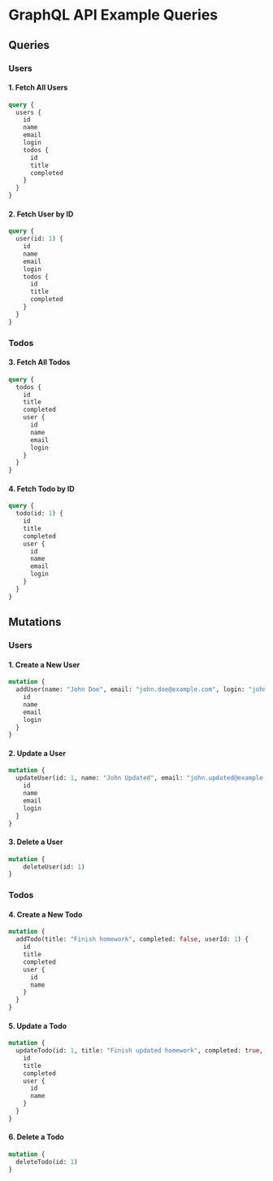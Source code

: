 # GraphQL API Example Queries

## Queries

### Users

#### 1. Fetch All Users
```graphql
query {
  users {
    id
    name
    email
    login
    todos {
      id
      title
      completed
    }
  }
}
```

#### 2. Fetch User by ID
```graphql
query {
  user(id: 1) {
    id
    name
    email
    login
    todos {
      id
      title
      completed
    }
  }
}
```

### Todos

#### 3. Fetch All Todos
```graphql
query {
  todos {
    id
    title
    completed
    user {
      id
      name
      email
      login
    }
  }
}
```

#### 4. Fetch Todo by ID
```graphql
query {
  todo(id: 1) {
    id
    title
    completed
    user {
      id
      name
      email
      login
    }
  }
}
```

## Mutations

### Users

#### 1. Create a New User
```graphql
mutation {
  addUser(name: "John Doe", email: "john.doe@example.com", login: "johndoe") {
    id
    name
    email
    login
  }
}
```

#### 2. Update a User
```graphql
mutation {
  updateUser(id: 1, name: "John Updated", email: "john.updated@example.com", login: "johnupdated") {
    id
    name
    email
    login
  }
}
```

#### 3. Delete a User
```graphql
mutation {
    deleteUser(id: 1)
}
```

### Todos

#### 4. Create a New Todo
```graphql
mutation {
  addTodo(title: "Finish homework", completed: false, userId: 1) {
    id
    title
    completed
    user {
      id
      name
    }
  }
}
```

#### 5. Update a Todo
```graphql
mutation {
  updateTodo(id: 1, title: "Finish updated homework", completed: true, userId: 1) {
    id
    title
    completed
    user {
      id
      name
    }
  }
}
```

#### 6. Delete a Todo
```graphql
mutation {
  deleteTodo(id: 1)
}
```